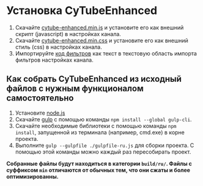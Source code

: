Установка CyTubeEnhanced
========================

1. Скачайте [cytube-enhanced.min.js](https://github.com/kaba99/cytube-enhanced/tree/master/build/ru/cytube-enhanced.min.js) и установите его как внешний скрипт (javascript) в настройках канала.
2. Скачайте [cytube-enhanced.min.css](https://github.com/kaba99/cytube-enhanced/tree/master/build/ru/cytube-enhanced.min.css) и установите его как внешний стиль (css) в настройках канала.
3. Импортируйте [код фильтров](https://github.com/kaba99/cytube-enhanced/tree/master/src/filters.json) как текст в текстовую область импорта фильтров настройках канала.


## Как собрать CyTubeEnhanced из исходный файлов с нужным функционалом самостоятельно

1. Установите [node.js](https://nodejs.org/en/download/)
2. Скачайте [gulp](http://gulpjs.com/) с помощью команды `npm install --global gulp-cli`.
3. Скачайте необходимые библиотеки с помощью команды `npm install`, запущенной из терминала (например, cmd.exe) в корне проекта.
4. Выполните `gulp --gulpfile ./gulpfile-ru.js` для сборки проекта. С помощью этой команды можно каждый раз пересобирать проект.

**Собранные файлы будут находиться в категории `build/ru/`. Файлы с суффиксом `min` отличаются от обычных тем, что они сжаты и более оптимизированны.**